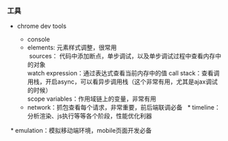 ### 工具
+ chrome dev tools

   * console   
   * elements: 元素样式调整，很常用  
  sources： 代码中添加断点，单步调试，以及单步调试过程中查看内存中的对象  
  watch expression：通过表达式查看当前内存中的值 
  call stack：查看调用栈，开启async，可以看异步调用栈（这个非常有用，尤其是ajax调试的时候）  
  scope variables：作用域链上的变量，非常有用  
   * network：抓包查看每个请求，非常重要，前后端联调必备
   * timeline：分析渲染、js执行等等各个阶段，性能优化利器
   
   * emulation：模拟移动端环境，mobile页面开发必备 
   
